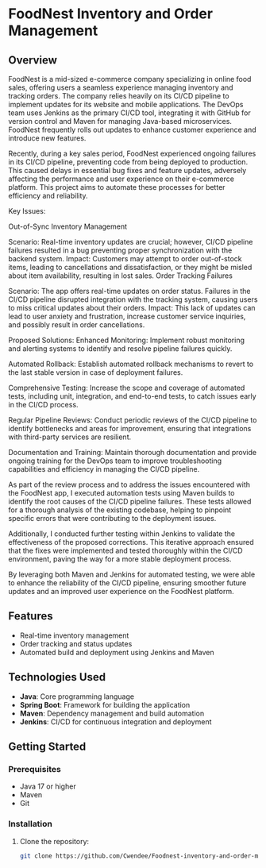 # FoodNest Inventory and Order Management

## Overview
FoodNest is a mid-sized e-commerce company specializing in online food sales, offering users a seamless experience managing inventory and tracking orders. The company relies heavily on its CI/CD pipeline to implement updates for its website and mobile applications. The DevOps team uses Jenkins as the primary CI/CD tool, integrating it with GitHub for version control and Maven for managing Java-based microservices. FoodNest frequently rolls out updates to enhance customer experience and introduce new features.

Recently, during a key sales period, FoodNest experienced ongoing failures in its CI/CD pipeline, preventing code from being deployed to production. This caused delays in essential bug fixes and feature updates, adversely affecting the performance and user experience on their e-commerce platform. This project aims to automate these processes for better efficiency and reliability.

Key Issues:

Out-of-Sync Inventory Management

Scenario: Real-time inventory updates are crucial; however, CI/CD pipeline failures resulted in a bug preventing proper synchronization with the backend system.
Impact: Customers may attempt to order out-of-stock items, leading to cancellations and dissatisfaction, or they might be misled about item availability, resulting in lost sales.
Order Tracking Failures

Scenario: The app offers real-time updates on order status. Failures in the CI/CD pipeline disrupted integration with the tracking system, causing users to miss critical updates about their orders.
Impact: This lack of updates can lead to user anxiety and frustration, increase customer service inquiries, and possibly result in order cancellations.

Proposed Solutions:
Enhanced Monitoring: Implement robust monitoring and alerting systems to identify and resolve pipeline failures quickly.

Automated Rollback: Establish automated rollback mechanisms to revert to the last stable version in case of deployment failures.

Comprehensive Testing: Increase the scope and coverage of automated tests, including unit, integration, and end-to-end tests, to catch issues early in the CI/CD process.

Regular Pipeline Reviews: Conduct periodic reviews of the CI/CD pipeline to identify bottlenecks and areas for improvement, ensuring that integrations with third-party services are resilient.

Documentation and Training: Maintain thorough documentation and provide ongoing training for the DevOps team to improve troubleshooting capabilities and efficiency in managing the CI/CD pipeline.

As part of the review process and to address the issues encountered with the FoodNest app, I executed automation tests using Maven builds to identify the root causes of the CI/CD pipeline failures. These tests allowed for a thorough analysis of the existing codebase, helping to pinpoint specific errors that were contributing to the deployment issues.

Additionally, I conducted further testing within Jenkins to validate the effectiveness of the proposed corrections. This iterative approach ensured that the fixes were implemented and tested thoroughly within the CI/CD environment, paving the way for a more stable deployment process.

By leveraging both Maven and Jenkins for automated testing, we were able to enhance the reliability of the CI/CD pipeline, ensuring smoother future updates and an improved user experience on the FoodNest platform.


## Features
- Real-time inventory management
- Order tracking and status updates
- Automated build and deployment using Jenkins and Maven

## Technologies Used
- **Java**: Core programming language
- **Spring Boot**: Framework for building the application
- **Maven**: Dependency management and build automation
- **Jenkins**: CI/CD for continuous integration and deployment

## Getting Started
### Prerequisites
- Java 17 or higher
- Maven
- Git

### Installation
1. Clone the repository:
   ```bash
   git clone https://github.com/Cwendee/Foodnest-inventory-and-order-management
